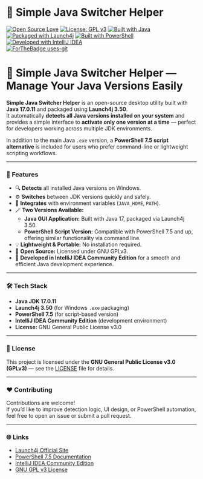 # 🔁 Simple Java Switcher Helper

[![Open Source Love](https://badges.frapsoft.com/os/v1/open-source.svg?v=103)](https://opensource.org/licenses/GPL-3.0)
[![License: GPL v3](https://img.shields.io/badge/License-GPLv3-blue.svg)](https://www.gnu.org/licenses/gpl-3.0)
[![Built with Java](https://img.shields.io/badge/Built%20with-Java%2017.0.11-red.svg)](https://www.oracle.com/java/)
[![Packaged with Launch4j](https://img.shields.io/badge/Packaged%20with-Launch4j%203.50-blue.svg)](https://launch4j.sourceforge.net/)
[![Built with PowerShell](https://img.shields.io/badge/Script%20Version-PowerShell%207.5-blue.svg)](https://learn.microsoft.com/en-us/powershell/)
[![Developed with IntelliJ IDEA](https://img.shields.io/badge/Developed%20with-IntelliJ%20IDEA%20Community%20Edition-orange.svg)](https://www.jetbrains.com/idea/)
<br/>
[![ForTheBadge uses-git](http://ForTheBadge.com/images/badges/uses-git.svg)](https://github.com/)
<br/>

# 🧰 Simple Java Switcher Helper — Manage Your Java Versions Easily

**Simple Java Switcher Helper** is an open-source desktop utility built with **Java 17.0.11** and packaged using **Launch4j 3.50**.  
It automatically **detects all Java versions installed on your system** and provides a simple interface to **activate only one version at a time** — perfect for developers working across multiple JDK environments.

In addition to the main Java `.exe` version, a **PowerShell 7.5 script alternative** is included for users who prefer command-line or lightweight scripting workflows.

---

### 🚀 Features

- 🔍 **Detects** all installed Java versions on Windows.  
- ⚙️ **Switches** between JDK versions quickly and safely.  
- 🧩 **Integrates** with environment variables (`JAVA_HOME`, `PATH`).  
- 🪄 **Two Versions Available:**
  - **Java GUI Application:** Built with Java 17, packaged via Launch4j 3.50.  
  - **PowerShell Script Version:** Compatible with PowerShell 7.5 and up, offering similar functionality via command line.  
- 💡 **Lightweight & Portable:** No installation required.  
- 🪪 **Open Source:** Licensed under GNU GPLv3.  
- 🧠 **Developed in IntelliJ IDEA Community Edition** for a smooth and efficient Java development experience.

---

### 🛠️ Tech Stack

- **Java JDK 17.0.11**  
- **Launch4j 3.50** (for Windows `.exe` packaging)  
- **PowerShell 7.5** (for script-based version)  
- **IntelliJ IDEA Community Edition** (development environment)  
- **License:** GNU General Public License v3.0  

---

### 🧾 License

This project is licensed under the **GNU General Public License v3.0 (GPLv3)** — see the [LICENSE](./LICENSE) file for details.

---

### ❤️ Contributing

Contributions are welcome!  
If you’d like to improve detection logic, UI design, or PowerShell automation, feel free to open an issue or submit a pull request.

---

### 🌐 Links

- [Launch4j Official Site](https://launch4j.sourceforge.net/)  
- [PowerShell 7.5 Documentation](https://learn.microsoft.com/en-us/powershell/)  
- [IntelliJ IDEA Community Edition](https://www.jetbrains.com/idea/)  
- [GNU GPL v3 License](htt)
